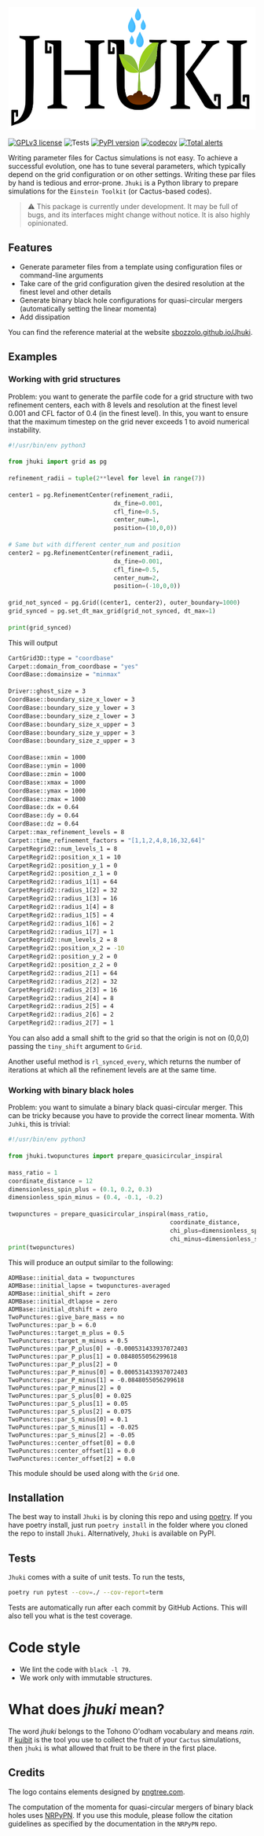 <p align="center">
<img src="https://github.com/Sbozzolo/jhuki/raw/master/logo.png" height="250">
</p>

[![GPLv3
license](https://img.shields.io/badge/License-GPLv3-blue.svg)](http://perso.crans.org/besson/LICENSE.html)
![Tests](https://github.com/Sbozzolo/Jhuki/workflows/Tests/badge.svg)
[![PyPI version](https://badge.fury.io/py/jhuki.svg)](https://badge.fury.io/py/Jhuki)
[![codecov](https://codecov.io/gh/Sbozzolo/Jhuki/branch/master/graph/badge.svg)](https://codecov.io/gh/Sbozzolo/Jhuki)
[![Total alerts](https://img.shields.io/lgtm/alerts/g/Sbozzolo/Jhuki.svg?logo=lgtm&logoWidth=18)](https://lgtm.com/projects/g/Sbozzolo/Jhuki/alerts/)

Writing parameter files for Cactus simulations is not easy. To achieve a
successful evolution, one has to tune several parameters, which typically depend
on the grid configuration or on other settings. Writing these par files by hand
is tedious and error-prone. `Jhuki` is a Python library to prepare
simulations for the `Einstein Toolkit` (or Cactus-based codes).

> :warning: This package is currently under development. It may be full of bugs,
>           and its interfaces might change without notice. It is also highly
>           opinionated.

## Features

* Generate parameter files from a template using configuration files or
  command-line arguments
* Take care of the grid configuration given the desired resolution at the finest
  level and other details
* Generate binary black hole configurations for quasi-circular mergers
  (automatically setting the linear momenta)
* Add dissipation

You can find the reference material at the website
[sbozzolo.github.io/Jhuki](https://sbozzolo.github.io/Jhuki).

## Examples

### Working with grid structures

Problem: you want to generate the parfile code for a grid structure with two
refinement centers, each with 8 levels and resolution at the finest level 0.001
and CFL factor of 0.4 (in the finest level). In this, you want to ensure that
the maximum timestep on the grid never exceeds 1 to avoid numerical instability.

``` python
#!/usr/bin/env python3

from jhuki import grid as pg

refinement_radii = tuple(2**level for level in range(7))

center1 = pg.RefinementCenter(refinement_radii,
                              dx_fine=0.001,
                              cfl_fine=0.5,
                              center_num=1,
                              position=(10,0,0))

# Same but with different center_num and position
center2 = pg.RefinementCenter(refinement_radii,
                              dx_fine=0.001,
                              cfl_fine=0.5,
                              center_num=2,
                              position=(-10,0,0))

grid_not_synced = pg.Grid((center1, center2), outer_boundary=1000)
grid_synced = pg.set_dt_max_grid(grid_not_synced, dt_max=1)

print(grid_synced)
```
This will output

``` sh
CartGrid3D::type = "coordbase"
Carpet::domain_from_coordbase = "yes"
CoordBase::domainsize = "minmax"

Driver::ghost_size = 3
CoordBase::boundary_size_x_lower = 3
CoordBase::boundary_size_y_lower = 3
CoordBase::boundary_size_z_lower = 3
CoordBase::boundary_size_x_upper = 3
CoordBase::boundary_size_y_upper = 3
CoordBase::boundary_size_z_upper = 3

CoordBase::xmin = 1000
CoordBase::ymin = 1000
CoordBase::zmin = 1000
CoordBase::xmax = 1000
CoordBase::ymax = 1000
CoordBase::zmax = 1000
CoordBase::dx = 0.64
CoordBase::dy = 0.64
CoordBase::dz = 0.64
Carpet::max_refinement_levels = 8
Carpet::time_refinement_factors = "[1,1,2,4,8,16,32,64]"
CarpetRegrid2::num_levels_1 = 8
CarpetRegrid2::position_x_1 = 10
CarpetRegrid2::position_y_1 = 0
CarpetRegrid2::position_z_1 = 0
CarpetRegrid2::radius_1[1] = 64
CarpetRegrid2::radius_1[2] = 32
CarpetRegrid2::radius_1[3] = 16
CarpetRegrid2::radius_1[4] = 8
CarpetRegrid2::radius_1[5] = 4
CarpetRegrid2::radius_1[6] = 2
CarpetRegrid2::radius_1[7] = 1
CarpetRegrid2::num_levels_2 = 8
CarpetRegrid2::position_x_2 = -10
CarpetRegrid2::position_y_2 = 0
CarpetRegrid2::position_z_2 = 0
CarpetRegrid2::radius_2[1] = 64
CarpetRegrid2::radius_2[2] = 32
CarpetRegrid2::radius_2[3] = 16
CarpetRegrid2::radius_2[4] = 8
CarpetRegrid2::radius_2[5] = 4
CarpetRegrid2::radius_2[6] = 2
CarpetRegrid2::radius_2[7] = 1
```

You can also add a small shift to the grid so that the origin is not on (0,0,0)
passing the `tiny_shift` argument to `Grid`.

Another useful method is `rl_synced_every`, which returns the number of
iterations at which all the refinement levels are at the same time.


### Working with binary black holes

Problem: you want to simulate a binary black quasi-circular merger. This can be
tricky because you have to provide the correct linear momenta. With `Juhki`,
this is trivial:

``` python
#!/usr/bin/env python3

from jhuki.twopunctures import prepare_quasicircular_inspiral

mass_ratio = 1
coordinate_distance = 12
dimensionless_spin_plus = (0.1, 0.2, 0.3)
dimensionless_spin_minus = (0.4, -0.1, -0.2)

twopunctures = prepare_quasicircular_inspiral(mass_ratio,
                                              coordinate_distance,
                                              chi_plus=dimensionless_spin_plus,
                                              chi_minus=dimensionless_spin_minus)
print(twopunctures)
```

This will produce an output similar to the following:

```
ADMBase::initial_data = twopunctures
ADMBase::initial_lapse = twopunctures-averaged
ADMBase::initial_shift = zero
ADMBase::initial_dtlapse = zero
ADMBase::initial_dtshift = zero
TwoPunctures::give_bare_mass = no
TwoPunctures::par_b = 6.0
TwoPunctures::target_m_plus = 0.5
TwoPunctures::target_m_minus = 0.5
TwoPunctures::par_P_plus[0] = -0.000531433937072403
TwoPunctures::par_P_plus[1] = 0.0848055056299618
TwoPunctures::par_P_plus[2] = 0
TwoPunctures::par_P_minus[0] = 0.000531433937072403
TwoPunctures::par_P_minus[1] = -0.0848055056299618
TwoPunctures::par_P_minus[2] = 0
TwoPunctures::par_S_plus[0] = 0.025
TwoPunctures::par_S_plus[1] = 0.05
TwoPunctures::par_S_plus[2] = 0.075
TwoPunctures::par_S_minus[0] = 0.1
TwoPunctures::par_S_minus[1] = -0.025
TwoPunctures::par_S_minus[2] = -0.05
TwoPunctures::center_offset[0] = 0.0
TwoPunctures::center_offset[1] = 0.0
TwoPunctures::center_offset[2] = 0.0
```

This module should be used along with the `Grid` one.


## Installation

The best way to install `Jhuki` is by cloning this repo and using
[poetry](https://python-poetry.org/). If you have poetry install, just run
`poetry install` in the folder where you cloned the repo to install `Jhuki`.
Alternatively, `Jhuki` is available on PyPI.

## Tests

`Jhuki` comes with a suite of unit tests. To run the tests,
```sh
poetry run pytest --cov=./ --cov-report=term
```
Tests are automatically run after each commit by GitHub Actions. This will also
tell you what is the test coverage.

# Code style

- We lint the code with `black -l 79`.
- We work only with immutable structures.

# What does _jhuki_ mean?

The word _jhuki_ belongs to the Tohono O'odham vocabulary and means *rain*. If
[kuibit](https://githum.com/Sbozzolo/kuibit) is the tool you use to collect the
fruit of your `Cactus` simulations, then `jhuki` is what allowed that fruit to
be there in the first place.

## Credits

The logo contains elements designed by [pngtree.com](pngtree.com).

The computation of the momenta for quasi-circular mergers of binary black holes
uses
[NRPyPN](https://einsteintoolkit.org/thornguide/EinsteinInitialData/NRPyPN/documentation.html).
If you use this module, please follow the citation guidelines as specified by
the documentation in the `NRPyPN` repo.
